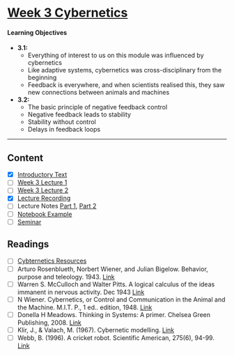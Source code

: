 # [Week 3 Cybernetics](https://canvas.sussex.ac.uk/courses/31028/pages/week-3-cybernetics-and-negative-feedback-2?module_item_id=1496358)
#### Learning Objectives
- **3.1:**
  - Everything of interest to us on this module was influenced by cybernetics
  - Like adaptive systems, cybernetics was cross-disciplinary from the beginning
  - Feedback is everywhere, and when scientists realised this, they saw new connections between animals and machines
- **3.2:**
  - The basic principle of negative feedback control
  - Negative feedback leads to stability
  - Stability without control
  - Delays in feedback loops

---

## Content
- [x] [Introductory Text](https://canvas.sussex.ac.uk/courses/31028/pages/week-3-cybernetics-and-negative-feedback-2?module_item_id=1496358)
- [ ] [Week 3 Lecture 1](https://canvas.sussex.ac.uk/courses/31028/files/5577312?module_item_id=1496212)
- [ ] [Week 3 Lecture 2](https://canvas.sussex.ac.uk/courses/31028/files/5577311?module_item_id=1496211)
- [x] [Lecture Recording](https://sussex.cloud.panopto.eu/Panopto/Pages/Viewer.aspx?id=9d2f76d4-1df4-4af5-b13f-b28200e67e60)
- [ ] Lecture Notes [Part 1](), [Part 2]()
- [ ] [Notebook Example](https://github.com/LukeBirkett/study-planner/tree/main/825G5_Adaptive_Systems/week_3/negative_feedback_example_v2)
- [ ] [Seminar](https://canvas.sussex.ac.uk/courses/31028/pages/week-3-seminar?module_item_id=1496359)

## Readings
- [ ] [Cybternetics Resources](https://canvas.sussex.ac.uk/courses/31028/pages/cybernetics-resources)
- [ ] Arturo Rosenblueth, Norbert Wiener, and Julian Bigelow. Behavior, purpose and teleology. 1943. [Link](https://canvas.sussex.ac.uk/courses/31028/files/5539693?wrap=1)
- [ ] Warren S. McCulloch and Walter Pitts. A logical calculus of the ideas immanent in nervous activity. Dec 1943 [Link](https://sussex.primo.exlibrisgroup.com/discovery/fulldisplay?docid=cdi_crossref_primary_10_1016_S0092_8240_05_80006_0&context=PC&vid=44SUS_INST:44SUS_VU1&lang=en&search_scope=MyInst_and_CI_no_BLDS&adaptor=Primo%20Central&tab=MyInst_and_CI_no_BLDS&query=any,contains,Warren%20S.%20McCulloch%20and%20Walter%20Pitts.%20A%20logical%20calculus%20of%20the%20ideas%20immanent%20in%20nervous%20activity)
- [ ] N Wiener. Cybernetics, or Control and Communication in the Animal and the Machine. M.I.T. P., 1 ed.. edition, 1948. [Link](https://sussex.primo.exlibrisgroup.com/discovery/fulldisplay?docid=cdi_crossref_primary_10_2307_2020260&context=PC&vid=44SUS_INST:44SUS_VU1&lang=en&search_scope=MyInst_and_CI_no_BLDS&adaptor=Primo%20Central&tab=MyInst_and_CI_no_BLDS&query=any,contains,N%20Wiener.%20Cybernetics,%20or%20Control%20and%20Communication%20in%20the%20Animal%20and%20the%20Machine&offset=0)
- [ ] Donella H Meadows. Thinking in Systems: A primer. Chelsea Green Publishing, 2008. [Link]()
- [ ] Klir, J., & Valach, M. (1967). Cybernetic modelling. [Link](https://sussex.primo.exlibrisgroup.com/discovery/fulldisplay?docid=alma9910463102461&context=L&vid=44SUS_INST:44SUS_VU1&lang=en&search_scope=MyInst_and_CI_no_BLDS&adaptor=Local%20Search%20Engine&tab=MyInst_and_CI_no_BLDS&query=any,contains,Klir,%20J.,%20%26%20Valach,%20M.%20(1967).%20Cybernetic%20modelling&offset=0)
- [ ] Webb, B. (1996). A cricket robot. Scientific American, 275(6), 94-99. [Link](https://sussex.primo.exlibrisgroup.com/discovery/fulldisplay?docid=cdi_proquest_miscellaneous_223275611&context=PC&vid=44SUS_INST:44SUS_VU1&lang=en&search_scope=MyInst_and_CI_no_BLDS&adaptor=Primo%20Central&tab=MyInst_and_CI_no_BLDS&query=any,contains,Webb,%20B.%20(1996).%20A%20cricket%20robot&offset=0)
